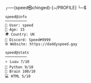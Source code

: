 ┌──(speed㉿chinged)-[~/PROFILE]
└─$ 

    speed@info
    ──────────
    👤 User: speed
    🔞 Age: 15
    🌍 Country: UK
    🔗 Discord: Speed#9999
    🌐 Website: https://daddyspeed.gay
                                         
    speed@stats
    ──────────
    ⭐ Luau 7/10
    🐍 Python 9/10
    🧠 Brain 100/10
    💻 HTML 5/10
